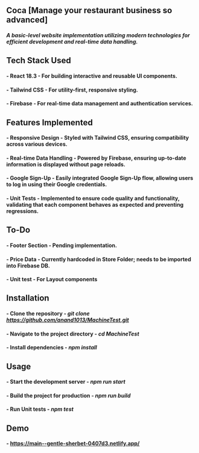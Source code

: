 ## Coca [Manage your restaurant business so advanced]

#### _A basic-level website implementation utilizing modern technologies for efficient development and real-time data handling._

## Tech Stack Used

#### - React 18.3 - For building interactive and reusable UI components.
#### - Tailwind CSS - For utility-first, responsive styling.
#### - Firebase - For real-time data management and authentication services.

## Features Implemented

#### - Responsive Design - Styled with Tailwind CSS, ensuring compatibility across various devices.
#### - Real-time Data Handling - Powered by Firebase, ensuring up-to-date information is displayed without page reloads.
#### - Google Sign-Up -  Easily integrated Google Sign-Up flow, allowing users to log in using their Google credentials.
#### - Unit Tests - Implemented to ensure code quality and functionality, validating that each component behaves as expected and preventing regressions.

## To-Do

#### - Footer Section - Pending implementation.
#### - Price Data - Currently hardcoded in Store Folder; needs to be imported into Firebase DB.
#### - Unit test - For Layout components

## Installation

#### - Clone the repository - _git clone https://github.com/anand1013/MachineTest.git_
#### - Navigate to the project directory -  _cd MachineTest_
#### - Install dependencies - _npm install_

## Usage

#### - Start the development server - _npm run start_
#### - Build the project for production - _npm run build_
#### - Run Unit tests - _npm test_

## Demo

#### - https://main--gentle-sherbet-0407d3.netlify.app/
